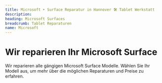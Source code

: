 ```yaml
---
title: Microsoft ‣ Surface Reparatur in Hannover 🛠️ Tablet Werkstatt
description: 
heading: Microsoft Surfaces
breadcrumb: Tablet Reparaturen
name: Microsoft
---
```


# Wir reparieren Ihr Microsoft Surface
Wir reparieren alle gängigen Microsoft Surface Modelle. Wählen Sie Ihr Modell aus, um mehr über die möglichen Reparaturen und Preise zu erfahren.